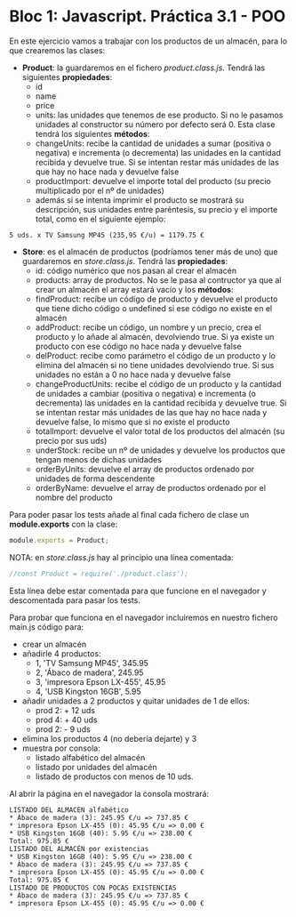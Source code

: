 # Bloc 1: Javascript. Práctica 3.1 - POO
En este ejercicio vamos a trabajar con los productos de un almacén, para lo que crearemos las clases:
- **Product**: la guardaremos en el fichero _product.class.js_. Tendrá las siguientes **propiedades**:
  - id
  - name
  - price
  - units: las unidades que tenemos de ese producto. Si no le pasamos unidades al constructor su número por defecto será 0.
Esta clase tendrá los siguientes **métodos**:
  - changeUnits: recibe la cantidad  de unidades a sumar (positiva o negativa) e incrementa (o decrementa) las unidades en la cantidad recibida y devuelve true. Si se intentan restar más unidades de las que hay no hace nada y devuelve false
  - productImport: devuelve el importe total del producto (su precio multiplicado por el nº de unidades)
  - además si se intenta imprimir el producto se mostrará su descripción, sus unidades entre paréntesis, su precio y el importe total, como en el siguiente ejemplo:
```
5 uds. x TV Samsung MP45 (235,95 €/u) = 1179.75 €
```
- **Store**: es el almacén de productos (podríamos tener más de uno) que guardaremos en _store.class.js_. Tendrá las **propiedades**:
  -  id: código numérico que nos pasan al crear el almacén
  -  products: array de productos. No se le pasa al contructor ya que al crear un almacén el array estará vacío
y los **métodos**:
  - findProduct: recibe un código de producto y devuelve el producto que tiene dicho código o undefined si ese código no existe en el almacén
  - addProduct: recibe un código, un nombre y un precio, crea el producto y lo añade al almacén, devolviendo true. Si ya existe un producto con ese código no hace nada y devuelve false
  - delProduct: recibe como parámetro el código de un producto y lo elimina del almacén si no tiene unidades devolviendo true. Si sus unidades no están a 0 no hace nada y devuelve false
  - changeProductUnits: recibe el código de un producto y la cantidad de unidades a cambiar (positiva o negativa) e incrementa (o decrementa) las unidades en la cantidad recibida y devuelve true. Si se intentan restar más unidades de las que hay no hace nada y devuelve false, lo mismo que si no existe el producto
  - totalImport: devuelve el valor total de los productos del almacén (su precio por sus uds)
  - underStock: recibe un nº de unidades y devuelve los productos que tengan menos de dichas unidades
  - orderByUnits: devuelve el array de productos ordenado por unidades de forma descendente
  - orderByName: devuelve el array de productos ordenado por el nombre del producto

Para poder pasar los tests añade al final cada fichero de clase un **module.exports** con la clase:
```javascript
module.exports = Product;
```

NOTA: en _store.class.js_ hay al principio una línea comentada:
```javascript
//const Product = require('./product.class');
```
Esta línea debe estar comentada para que funcione en el navegador y descomentada para pasar los tests.

Para probar que funciona en el navegador incluiremos en nuestro fichero main.js código para:
- crear un almacén
- añadirle 4 productos:
  - 1, 'TV Samsung MP45', 345.95
  - 2, 'Ábaco de madera', 245.95
  - 3, 'impresora Epson LX-455', 45.95
  - 4, 'USB Kingston 16GB', 5.95
- añadir unidades a 2 productos y quitar unidades de 1 de ellos:
  - prod 2: + 12 uds
  - prod 4: + 40 uds
  - prod 2: - 9 uds
- elimina los productos 4 (no debería dejarte) y 3
- muestra por consola:
  - listado alfabético del almacén
  - listado por unidades del almacén
  - listado de productos con menos de 10 uds.

Al abrir la página en el navegador la consola mostrará:
```
LISTADO DEL ALMACÉN alfabético
* Ábaco de madera (3): 245.95 €/u => 737.85 €
* impresora Epson LX-455 (0): 45.95 €/u => 0.00 €
* USB Kingston 16GB (40): 5.95 €/u => 238.00 €
Total: 975.85 €
LISTADO DEL ALMACÉN por existencias
* USB Kingston 16GB (40): 5.95 €/u => 238.00 €
* Ábaco de madera (3): 245.95 €/u => 737.85 €
* impresora Epson LX-455 (0): 45.95 €/u => 0.00 €
Total: 975.85 €
LISTADO DE PRODUCTOS CON POCAS EXISTENCIAS
* Ábaco de madera (3): 245.95 €/u => 737.85 €
* impresora Epson LX-455 (0): 45.95 €/u => 0.00 €
```
